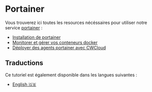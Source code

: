 # Portainer

Vous trouverez ici toutes les resources nécéssaires pour utiliser notre service [portainer](../../../../portainer.md) :

* [Installation de portainer](./installation.md)
* [Monitorer et gérer vos conteneurs docker](./containers.md)
* [Déployer des agents portainer avec CWCloud](./agent.md)

## Traductions

Ce tutoriel est également disponible dans les langues suivantes :
* [English 🇬🇧](../../../../tutorials/portainer/README.md)
